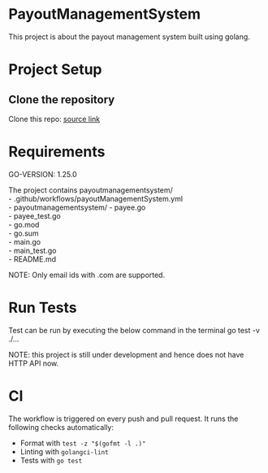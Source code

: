 # PayoutManagementSystem

This project is about the payout management system built using golang.

# Project Setup

## Clone the repository

Clone this repo: <a href = "https://github.com/Swarathmica-infraspec/payoutManagementSystem"> source link  </a>

# Requirements

GO-VERSION: 1.25.0

The project contains payoutmanagementsystem/ <br>
    - .github/workflows/payoutManagementSystem.yml <br>
    - payoutmanagementsystem/
        - payee.go <br>
        - payee_test.go <br>
    - go.mod <br>
    - go.sum <br>
    - main.go <br>
    - main_test.go <br>
    - README.md <br>

NOTE: Only email ids with .com are supported.

# Run Tests

Test can be run by executing the below command in the terminal
  go test -v ./...

NOTE: this project is still under development and hence does not have HTTP API now.

# CI

The workflow is triggered on every push and pull request.
It runs the following checks automatically:
- Format with `test -z "$(gofmt -l .)"`
- Linting with `golangci-lint`
- Tests with `go test`
